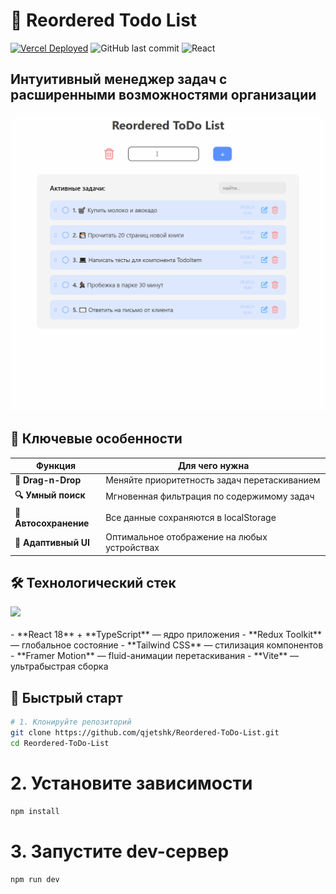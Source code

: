 # 📝 Reordered Todo List 

[![Vercel Deployed](https://img.shields.io/badge/Live_Demo-000?style=for-the-badge&logo=vercel&logoColor=white)](https://reordered-todo-list.vercel.app/)
![GitHub last commit](https://img.shields.io/github/last-commit/qjetshk/Reordered-ToDo-List?style=for-the-badge)
![React](https://img.shields.io/badge/React-18-blue?style=for-the-badge&logo=react)

## Интуитивный менеджер задач с расширенными возможностями организации

![Demo Preview](./demo.gif)

## 🌟 Ключевые особенности
| Функция | Для чего нужна |
|---------|----------|
| **🧩 Drag-n-Drop** | Меняйте приоритетность задач перетаскиванием |
| **🔍 Умный поиск** | Мгновенная фильтрация по содержимому задач |
| **💾 Автосохранение** | Все данные сохраняются в localStorage |
| **📱 Адаптивный UI** | Оптимальное отображение на любых устройствах |

## 🛠 Технологический стек
<div>
  <img src="https://skillicons.dev/icons?i=react,typescript,redux,tailwind,vite" />
</div>
<br/>
- **React 18** + **TypeScript** — ядро приложения
- **Redux Toolkit** — глобальное состояние
- **Tailwind CSS** — стилизация компонентов
- **Framer Motion** — fluid-анимации перетаскивания
- **Vite** — ультрабыстрая сборка

## 🚀 Быстрый старт

```bash
# 1. Клонируйте репозиторий
git clone https://github.com/qjetshk/Reordered-ToDo-List.git
cd Reordered-ToDo-List
```

# 2. Установите зависимости
```bash
npm install
```

# 3. Запустите dev-сервер
```bash
npm run dev
```

